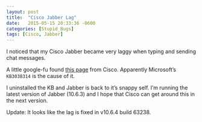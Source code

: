 ```yaml
---
layout: post
title:  "Cisco Jabber Lag"
date:   2015-05-15 20:33:36 -0600
categories: [Stupid_Bugs]
tags: [Cisco, Jabber]
---
```


I noticed that my Cisco Jabber became very laggy when typing and sending chat messages.

A little google-fu found [this page](https://tools.cisco.com/quickview/bug/CSCuu02593) from Cisco. Apparently Microsoft’s `KB3038314` is the cause of it.

I uninstalled the KB and Jabber is back to it’s snappy self. I’m running the latest version of Jabber (10.6.3) and I hope that Cisco can get around this in the next version.

Update: It looks like the lag is fixed in v10.6.4 build 63238.
